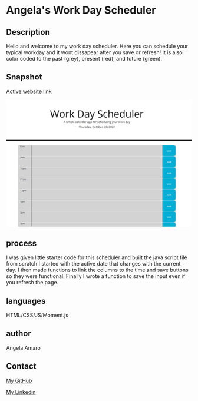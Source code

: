 # Angela's Work Day Scheduler

## Description

Hello and welcome to my work day scheduler. Here you can schedule your typical workday and it wont dissapear after you save or refresh! It is also color coded to the past (grey), present (red), and future (green).

## Snapshot
 
[Active website link](https://angela-amaro.github.io/scheduler/)


![Website Snapshot](./Assets/Screenshotschedduler.png)



## process 

I was given little starter code for this scheduler and built the java script file from scratch I started with the active date that changes with the current day. I then made functions to link the columns to the time and save buttons so they were functional. Finally I wrote a function to save the input even if you refresh the page.

## languages

HTML/CSS/JS/Moment.js

## author

Angela Amaro

## Contact 

[My GitHub](https://github.com/Angela-Amaro)

[My Linkedin](https://www.linkedin.com/in/angela-amaro-342792204/)
